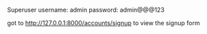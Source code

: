 Superuser 
username: admin
password: admin@@@123

got to  http://127.0.0.1:8000/accounts/signup  to view the signup form